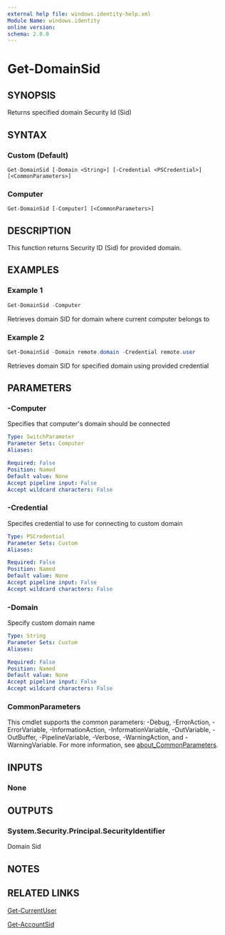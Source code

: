 ```yaml
---
external help file: windows.identity-help.xml
Module Name: windows.identity
online version:
schema: 2.0.0
---
```


# Get-DomainSid

## SYNOPSIS

Returns specified domain Security Id (Sid)

## SYNTAX

### Custom (Default)
```
Get-DomainSid [-Domain <String>] [-Credential <PSCredential>] [<CommonParameters>]
```

### Computer
```
Get-DomainSid [-Computer] [<CommonParameters>]
```

## DESCRIPTION

This function returns Security ID (Sid) for provided domain.

## EXAMPLES

### Example 1

```powershell
Get-DomainSid -Computer
```

Retrieves domain SID for domain where current computer belongs to

### Example 2

```powershell
Get-DomainSid -Domain remote.domain -Credential remote.user
```

Retrieves domain SID for specified domain using provided credential

## PARAMETERS

### -Computer

Specifies that computer's domain should be connected

```yaml
Type: SwitchParameter
Parameter Sets: Computer
Aliases:

Required: False
Position: Named
Default value: None
Accept pipeline input: False
Accept wildcard characters: False
```

### -Credential

Specifes credential to use for connecting to custom domain

```yaml
Type: PSCredential
Parameter Sets: Custom
Aliases:

Required: False
Position: Named
Default value: None
Accept pipeline input: False
Accept wildcard characters: False
```

### -Domain

Specify custom domain name

```yaml
Type: String
Parameter Sets: Custom
Aliases:

Required: False
Position: Named
Default value: None
Accept pipeline input: False
Accept wildcard characters: False
```

### CommonParameters
This cmdlet supports the common parameters: -Debug, -ErrorAction, -ErrorVariable, -InformationAction, -InformationVariable, -OutVariable, -OutBuffer, -PipelineVariable, -Verbose, -WarningAction, and -WarningVariable. For more information, see [about_CommonParameters](http://go.microsoft.com/fwlink/?LinkID=113216).

## INPUTS

### None

## OUTPUTS

### System.Security.Principal.SecurityIdentifier

Domain Sid

## NOTES

## RELATED LINKS

[Get-CurrentUser](Get-CurrentUser.md)

[Get-AccountSid](Get-AccountSid.md)
